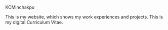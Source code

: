 KCMinchakpu

This is my website, which shows my work experiences and projects. This is my digital Curriculum Vitae.

